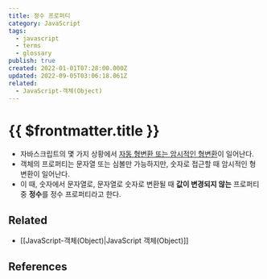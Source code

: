 ```yaml
---
title: 정수 프로퍼티
category: JavaScript
tags:
  - javascript
  - terms
  - glossary
publish: true
created: 2022-01-01T07:28:00.000Z
updated: 2022-09-05T03:06:18.061Z
related:
  - JavaScript-객체(Object)
---
```


# {{ $frontmatter.title }}

- 자바스크립트의 몇 가지 상황에서 [자동 형변환 또는 암시적인 형변환](https://developer.mozilla.org/en-US/docs/Glossary/Type_coercion)이 일어난다.
- 객체의 프로퍼티는 문자열 또는 심볼만 가능하지만, 숫자로 접근할 때 암시적인 형변환이 일어난다.
- 이 때, 숫자에서 문자열로, 문자열로 숫자로 변환될 때 **값이 변경되지 않는** 프로퍼티 중 **정수**를 정수 프로퍼티라고 한다.

## Related

- [[JavaScript-객체(Object)|JavaScript 객체(Object)]]

## References
